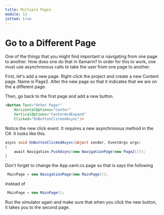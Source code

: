 ```yaml
---
title: Multiple Pages
module: 13
jotted: true
---
```


# Go to a Different Page

One of the things that you might find important is navigating from one page to another. How does one do that in Xamarin?  In order for this to work, one must use asynchronous calls to take the user from one page to another.

First, let's add a new page.  Right-click the project and create a new Content page.  Name is Page2.  Alter the new page so that it indicates that we are on the a different page.

Then, go back to the first page and add a new button.

```html
<Button Text="Other Page!"
    HorizontalOptions="Center"
    VerticalOptions="CenterAndExpand"
    Clicked="OnButtonClickedAsync"/>
```

Notice the new click event.  It requires a new asynchronous method in the C#. It looks like this.

```csharp
async void OnButtonClickedAsync(object sender, EventArgs args)
{     
    await Navigation.PushAsync(new NavigationPage(new Page2()));
}
```

Don't forget to change the App.xaml.cs page so that is says the following

```csharp
 MainPage = new NavigationPage(new MainPage());
```

instead of

```csharp
 MainPage = new MainPage();
```

Run the simulator again and make sure that when you click the new button, it takes you to the second page.



